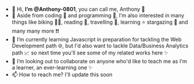 - 👋 Hi, <strong>I’m @Anthony-0801</strong>, you can call me, Anthony 👦
- 👀 Aside from coding 📝 and programming 📝, I’m also interested in many things like biking 🚴‍♂️, reading 📖, travelling 🌄, learning ⭐ stargazing 🌃 and many many more ❗❗
- 🌱 I’m currently learning Javascript in preparation for tackling the Web Development path 🌐, but I'd also want to tackle Data/Business Analytics path 📈 so next time you'll see some of my related works here ✨
- 💞️ I’m looking out to collaborate on anyone who'd like to teach me as I'm a learner, an ever-learning one ✨
- 📫 How to reach me? I'll update this soon

<!---
Anthony-0801/Anthony-0801 is a ✨ special ✨ repository because its `README.md` (this file) appears on your GitHub profile.
You can click the Preview link to take a look at your changes.
--->
